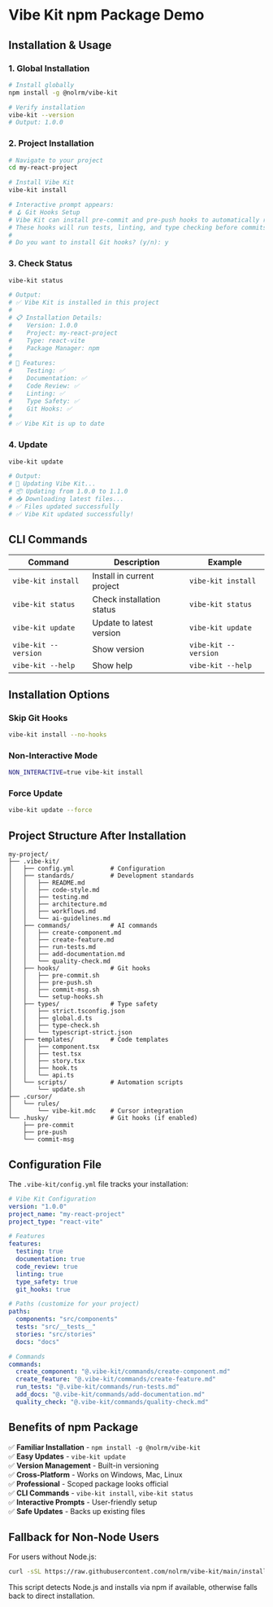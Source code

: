 # Vibe Kit npm Package Demo

## Installation & Usage

### **1. Global Installation**
```bash
# Install globally
npm install -g @nolrm/vibe-kit

# Verify installation
vibe-kit --version
# Output: 1.0.0
```

### **2. Project Installation**
```bash
# Navigate to your project
cd my-react-project

# Install Vibe Kit
vibe-kit install

# Interactive prompt appears:
# 🪝 Git Hooks Setup
# Vibe Kit can install pre-commit and pre-push hooks to automatically run quality checks.
# These hooks will run tests, linting, and type checking before commits.
# 
# Do you want to install Git hooks? (y/n): y
```

### **3. Check Status**
```bash
vibe-kit status

# Output:
# ✅ Vibe Kit is installed in this project
# 
# 📋 Installation Details:
#    Version: 1.0.0
#    Project: my-react-project
#    Type: react-vite
#    Package Manager: npm
# 
# 🔧 Features:
#    Testing: ✅
#    Documentation: ✅
#    Code Review: ✅
#    Linting: ✅
#    Type Safety: ✅
#    Git Hooks: ✅
# 
# ✅ Vibe Kit is up to date
```

### **4. Update**
```bash
vibe-kit update

# Output:
# 🔄 Updating Vibe Kit...
# 📦 Updating from 1.0.0 to 1.1.0
# 📥 Downloading latest files...
# ✅ Files updated successfully
# ✅ Vibe Kit updated successfully!
```

## **CLI Commands**

| Command | Description | Example |
|---------|-------------|---------|
| `vibe-kit install` | Install in current project | `vibe-kit install` |
| `vibe-kit status` | Check installation status | `vibe-kit status` |
| `vibe-kit update` | Update to latest version | `vibe-kit update` |
| `vibe-kit --version` | Show version | `vibe-kit --version` |
| `vibe-kit --help` | Show help | `vibe-kit --help` |

## **Installation Options**

### **Skip Git Hooks**
```bash
vibe-kit install --no-hooks
```

### **Non-Interactive Mode**
```bash
NON_INTERACTIVE=true vibe-kit install
```

### **Force Update**
```bash
vibe-kit update --force
```

## **Project Structure After Installation**

```
my-project/
├── .vibe-kit/
│   ├── config.yml          # Configuration
│   ├── standards/          # Development standards
│   │   ├── README.md
│   │   ├── code-style.md
│   │   ├── testing.md
│   │   ├── architecture.md
│   │   ├── workflows.md
│   │   └── ai-guidelines.md
│   ├── commands/           # AI commands
│   │   ├── create-component.md
│   │   ├── create-feature.md
│   │   ├── run-tests.md
│   │   ├── add-documentation.md
│   │   └── quality-check.md
│   ├── hooks/              # Git hooks
│   │   ├── pre-commit.sh
│   │   ├── pre-push.sh
│   │   ├── commit-msg.sh
│   │   └── setup-hooks.sh
│   ├── types/              # Type safety
│   │   ├── strict.tsconfig.json
│   │   ├── global.d.ts
│   │   ├── type-check.sh
│   │   └── typescript-strict.json
│   ├── templates/          # Code templates
│   │   ├── component.tsx
│   │   ├── test.tsx
│   │   ├── story.tsx
│   │   ├── hook.ts
│   │   └── api.ts
│   └── scripts/            # Automation scripts
│       └── update.sh
├── .cursor/
│   └── rules/
│       └── vibe-kit.mdc    # Cursor integration
└── .husky/                 # Git hooks (if enabled)
    ├── pre-commit
    ├── pre-push
    └── commit-msg
```

## **Configuration File**

The `.vibe-kit/config.yml` file tracks your installation:

```yaml
# Vibe Kit Configuration
version: "1.0.0"
project_name: "my-react-project"
project_type: "react-vite"

# Features
features:
  testing: true
  documentation: true
  code_review: true
  linting: true
  type_safety: true
  git_hooks: true

# Paths (customize for your project)
paths:
  components: "src/components"
  tests: "src/__tests__"
  stories: "src/stories"
  docs: "docs"

# Commands
commands:
  create_component: "@.vibe-kit/commands/create-component.md"
  create_feature: "@.vibe-kit/commands/create-feature.md"
  run_tests: "@.vibe-kit/commands/run-tests.md"
  add_docs: "@.vibe-kit/commands/add-documentation.md"
  quality_check: "@.vibe-kit/commands/quality-check.md"
```

## **Benefits of npm Package**

✅ **Familiar Installation** - `npm install -g @nolrm/vibe-kit`  
✅ **Easy Updates** - `vibe-kit update`  
✅ **Version Management** - Built-in versioning  
✅ **Cross-Platform** - Works on Windows, Mac, Linux  
✅ **Professional** - Scoped package looks official  
✅ **CLI Commands** - `vibe-kit install`, `vibe-kit status`  
✅ **Interactive Prompts** - User-friendly setup  
✅ **Safe Updates** - Backs up existing files  

## **Fallback for Non-Node Users**

For users without Node.js:

```bash
curl -sSL https://raw.githubusercontent.com/nolrm/vibe-kit/main/install-fallback.sh | bash
```

This script detects Node.js and installs via npm if available, otherwise falls back to direct installation.
